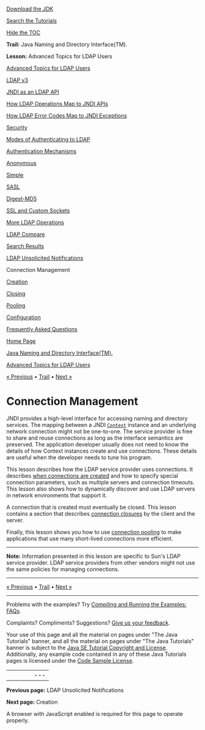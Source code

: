 [Download
the JDK](http://java.sun.com/javase/6/download.jsp)
  
[Search the
Tutorials](../../search.html)
  
[Hide the TOC](javascript:toggleLeft())

**Trail:** Java Naming and Directory Interface(TM).
  
**Lesson:** Advanced Topics for LDAP Users

[Advanced Topics for LDAP Users](index.html)

[LDAP v3](ldap.html)

[JNDI as an LDAP API](jndi.html)

[How LDAP Operations Map to JNDI APIs](operations.html)

[How LDAP Error Codes Map to JNDI Exceptions](exceptions.html)

[Security](security.html)

[Modes of Authenticating to LDAP](authentication.html)

[Authentication Mechanisms](auth_mechs.html)

[Anonymous](anonymous.html)

[Simple](simple.html)

[SASL](sasl.html)

[Digest-MD5](digest.html)

[SSL and Custom Sockets](ssl.html)

[More LDAP Operations](rename.html)

[LDAP Compare](compare.html)

[Search Results](result.html)

[LDAP Unsolicited Notifications](unsol.html)

Connection Management

[Creation](create.html)

[Closing](close.html)

[Pooling](pool.html)

[Configuration](config.html)

[Frequently Asked Questions](faq.html)

[Home Page](../../index.html)
>
[Java Naming and Directory Interface(TM).](../index.html)
>
[Advanced Topics for LDAP Users](index.html)

[« Previous](unsol.html) • [Trail](../TOC.html) • [Next »](create.html)

# Connection Management

JNDI provides a high-level interface for accessing naming and
directory services. The mapping between a JNDI
[`Context`](http://download.oracle.com/javase/7/docs/api/javax/naming/Context.html) instance and an underlying network connection might not be one-to-one.
The service provider is free to share and reuse connections as long
as the interface semantics are preserved.
The application developer usually does not need to know
the details of how Context instances create and use connections.
These details are useful when the developer needs to tune his program.

This lesson describes how the LDAP service provider uses connections.
It describes [when connections are created](create.html)
and how to specify special connection
parameters, such as multiple servers and connection timeouts.
This lesson also shows how to dynamically discover and
use LDAP servers in network environments that support it.

A connection that is created must eventually be closed.
This lesson contains a section that describes
[connection closures](close.html)
by the client and the server.

Finally, this lesson shows you how to use [connection
pooling](pool.html) to make applications that use many short-lived connections
more efficient.

---

**Note:** Information presented in this lesson are specific to Sun's LDAP
service provider. LDAP service providers from other vendors might
not use the same policies for managing connections.

---

[« Previous](unsol.html)
•
[Trail](../TOC.html)
•
[Next »](create.html)

---

Problems with the examples? Try [Compiling and Running
the Examples: FAQs](../../information/run-examples.html).
  
Complaints? Compliments? Suggestions? [Give
us your feedback](http://download.oracle.com/javase/feedback.html).

Your use of this page and all the material on pages under "The Java Tutorials" banner,
and all the material on pages under "The Java Tutorials" banner is subject to the [Java SE Tutorial Copyright
and License](../../information/license.html).
Additionally, any example code contained in any of these Java
Tutorials pages is licensed under the
[Code
Sample License](http://developers.sun.com/license/berkeley_license.html).

|  |  |  |  |  |
| --- | --- | --- | --- | --- |
| |  |  | | --- | --- | | duke image | Oracle logo | | [About Oracle](http://www.oracle.com/us/corporate/index.html) | [Oracle Technology Network](http://www.oracle.com/technology/index.html) | [Terms of Service](https://www.samplecode.oracle.com/servlets/CompulsoryClickThrough?type=TermsOfService) | Copyright © 1995, 2011 Oracle and/or its affiliates. All rights reserved. |

**Previous page:** LDAP Unsolicited Notifications
  
**Next page:** Creation




A browser with JavaScript enabled is required for this page to operate properly.